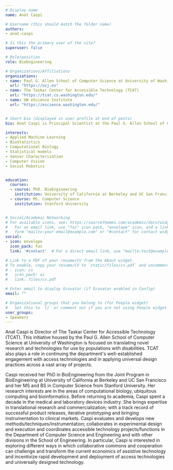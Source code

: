 ```yaml
---
# Display name
name: Anat Caspi

# Username (this should match the folder name)
authors:
- anat-caspi

# Is this the primary user of the site?
superuser: false

# Role/position
role: BioEngineering

# Organizations/Affiliations
organizations:
- name: Paul G. Allen School of Computer Science at University of Washington
  url: "https://usj.es"
- name: The Taskar Center for Accessible Technology (TCAT)
  url: "https://tcat.cs.washington.edu/"
- name: UW eScience Institute
  url: "https://escience.washington.edu/"


# Short bio (displayed in user profile at end of posts)
bio: Anat Caspi is Principal Scientist at the Paul G. Allen School of Computer Science & Engineering. She is Director of the Taskar Center for Accessible Technology, whose mission is to develop, translate and deploy open source universally accessible technologies, with a focus on benefiting individuals with motor limitations or speech impairment. TCAT’s academic mission is to engage undergraduate design and engineering students in participatory design and inclusive design practices. Dr. Caspi’s primary research areas are in the fields of Ubiquitous Computing and Contextually Aware Automation. Her research focuses on engineering machine intelligent solutions for customizable real-time, responsive technologies in the context of work, play and urban street environments. She has designed, developed and evaluated sensor and mobile applications for personalized navigation and routing in pedestrian ways, improving personal automated mobility devices, and enhancing automation in play/work environments with contextually-responsive behavior. Her primary design methods involve participatory design, and a mix of qualitative and quantitative methods. Dr. Caspi received the Northwest Access Technology Innovation Award in 2017.

interests:
- Applied Machine Learning
- BioStatistics
- Computational Biology
- Statistical models
- Sensor Characterization
- Computer Vision
- Social Robotics


education:
  courses:
  - course: PhD. BioEngineering
    institution: University of California at Berkeley and UC San Francisco
  - course: MS. Computer Science
    institution: Stanford University


# Social/Academic Networking
# For available icons, see: https://sourcethemes.com/academic/docs/widgets/#icons
#   For an email link, use "fas" icon pack, "envelope" icon, and a link in the
#   form "mailto:your-email@example.com" or "#contact" for contact widget.
social:
- icon: envelope
  icon_pack: fas
  link: '#contact'  # For a direct email link, use "mailto:test@example.org".

# Link to a PDF of your resume/CV from the About widget.
# To enable, copy your resume/CV to `static/files/cv.pdf` and uncomment the lines below.
# - icon: cv
#   icon_pack: ai
#   link: files/cv.pdf

# Enter email to display Gravatar (if Gravatar enabled in Config)
email: ""

# Organizational groups that you belong to (for People widget)
#   Set this to `[]` or comment out if you are not using People widget.
user_groups:
- Speakers
---
```


Anat Caspi is Director of The Taskar Center for Accessible Technology (TCAT). This initiative housed by the Paul G. Allen School of Computer Science at University of Washington is focused on translating novel research and technologies for use by populations with disabilities. TCAT also plays a role in continuing the department's well-established engagement with access technologies and in applying universal design practices across a vast array of projects.

Caspi received her PhD in BioEngineering from the Joint Program in BioEngineering at University of California at Berkeley and UC San Francisco and her MS and BS in Computer Science from Stanford University. Her research interests are in the areas of computational biology, ubiquitous computing and bioinformatics. Before returning to academia, Caspi spent a decade in the medical and laboratory devices industry. She brings expertise in translational research and commercialization; with a track record of successful product releases, iterative prototyping and bringing instrumentation to clinical markets. Caspi evaluates and develops new methods/techniques/instrumentation; collaborates in experimental design and execution and coordinates accessible technology projects/functions in the Department of Computer Science and Engineering and with other divisions in the School of Engineering. In particular, Caspi is interested in exploring different ways in which collaborative commons and cooperation can challenge and transform the current economics of assistive technology and incentivize rapid development and deployment of access technologies and universally designed technology.
